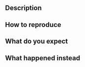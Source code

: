 ## Description

<!-- Add issue description here -->

## How to reproduce

<!-- Add steps on how to reproduce this issue -->

## What do you expect

<!-- Describe what do you expect to happen -->

## What happened instead

<!--  Describe the actual results -->
